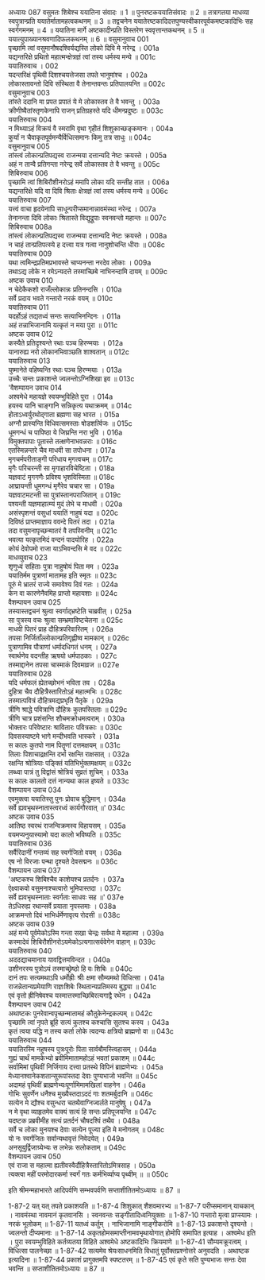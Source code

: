 अध्यायः 087
वसुमतः शिबेश्च ययातिना संवादः ॥ 1 ॥ पुनरष्टकययातिसंवादः ॥ 2 ॥ तत्रागतया माधव्या स्वपुत्रान्प्रति ययातेर्मातामहत्वकथनम् ॥ 3 ॥ तद्वचनेन ययातेरष्टकादिदत्तपुण्यस्वीकारपूर्वकमष्टकादिभिः सह स्वर्गगमनम् ॥ 4 ॥ ययातिना मार्गे अष्टकादीन्प्रति विस्तरेण स्ववृत्तान्तकथनम् ॥ 5 ॥ ययात्युपाख्यानश्रवणादिफलकथनम् ॥ 6 ॥
वसुमानुवाच 	001  
पृच्छामि त्वां वसुमानौषदश्विर्यद्यस्ति लोको दिवि मे नरेन्द्र ।	001a  
यद्यन्तरिक्षे प्रथितो महात्मन्क्षेत्रज्ञं त्वां तस्य धर्मस्य मन्ये ॥	001c  
ययातिरुवाच ।	002  
यदन्तरिक्षं पृथिवी दिशश्चयत्तेजसा तपते भानुमांश्च ।	002a  
लोकास्तावन्तो दिवि संस्थिता वै तेनान्तवन्तः प्रतिपालयन्ति ॥	002c  
वसुमानुवाच 	003  
तांस्ते ददानि मा प्रपत प्रपातं ये मे लोकास्तव ते वै भवन्तु ।	003a  
क्रीणीष्वैतांस्तृणकेनापि राजन् प्रतिग्रहस्ते यदि धीमन्प्रदुष्टः ॥	003c  
ययातिरुवाच 	004  
न मिथ्याऽहं विक्रयं वै स्मरामि वृथा गृहीतं शिशुकाच्छङ्कमानः ।	004a  
कुर्यां न चैवाकृतपूर्वमन्यैर्विधित्समानः किमु तत्र साधुः ॥	004c  
वसुमानुवाच 	005  
तांस्त्वं लोकान्प्रतिपद्यस्व राजन्मया दत्तान्यदि नेष्टः क्रयस्ते ।	005a  
अहं न तान्वै प्रतिगन्ता नरेन्द्र सर्वे लोकास्तव ते वै भवन्तु ॥	005c  
शिबिरुवाच 	006  
पृच्छामि त्वां शिबिरौशीनरोऽहं ममापि लोका यदि सन्तीह तात ।	006a  
यद्यन्तरिक्षे यदि वा दिवि श्रिताः क्षेत्रज्ञं त्वां तस्य धर्मस्य मन्ये ॥	006c  
ययातिरुवाच 	007  
यत्त्वं वाचा हृदयेनापि साधून्परीप्समानान्नावमंस्था नरेन्द्र ।	007a  
तेनानन्ता दिवि लोकाः श्रितास्ते विद्युद्रूपाः स्वनवन्तो महान्तः ॥	007c  
शिबिरुवाच 	008a  
तांस्त्वं लोकान्प्रतिपद्यस्व राजन्मया दत्तान्यदि नेष्टः क्रयस्ते ।	008a  
न चाहं तान्प्रतिपत्स्ये ह दत्त्वा यत्र गत्वा नानुशोचन्ति धीराः ॥	008c  
ययातिरुवाच 	009  
यथा त्वमिन्द्रप्रतिमप्रभावस्ते चाप्यनन्ता नरदेव लोकाः ।	009a  
तथाऽद्य लोके न रमेऽन्यदत्ते तस्माच्छिबे नाभिनन्दामि दायम् ॥	009c  
अष्टक उवाच 	010  
न चेदेकैकशो राजँल्लोकान्नः प्रतिनन्दसि ।	010a  
सर्वे प्रदाय भवते गन्तारो नरकं वयम् ॥	010c  
ययातिरुवाच 	011  
यदर्होऽहं तद्यतध्वं सन्तः सत्याभिनन्दिनः ।	011a  
अहं तन्नाभिजानामि यत्कृतं न मया पुरा ॥	011c  
अष्टक उवाच 	012  
कस्यैते प्रतिदृश्यन्ते रथाः पञ्च हिरण्मयाः ।	012a  
यानारुह्य नरो लोकानभिवाञ्छति शाश्वतान् ॥	012c  
ययातिरुवाच 	013  
युष्मानेते वहिष्यन्ति रथाः पञ्च हिरण्मयाः ।	013a  
उच्चैः सन्तः प्रकाशन्ते ज्वलन्तोऽग्निशिखा इव ॥	013c  
\'वैशम्पायन उवाच 	014  
अश्वमेधे महायज्ञे स्वयम्भुविहिते पुरा ।	014a  
हयस्य यानि चाङ्गानि सन्निकृत्य यथाक्रमम् ॥	014c  
होताऽध्वर्युरथोद्गाता ब्रह्मणा सह भारत ।	015a  
अग्नौ प्रास्यन्ति विधिवत्समस्ताः षोडशर्त्विजः ॥	015c  
धूमगन्धं च पापिष्ठा ये जिघ्रन्ति नरा भुवि ।	016a  
विमुक्तपापाः पूतास्ते तत्क्षणेनाभवन्नराः ॥	016c  
एतस्मिन्नन्तरे चैव माधवी सा तपोधना ।	017a  
मृगचर्मपरीताङ्गी परिधाय मृगत्वचम् ॥	017c  
मृगैः परिचरन्ती सा मृगाहारविचेष्टिता ।	018a  
यज्ञवाटं मृगगणैः प्रविश्य भृशविस्मिता ॥	018c  
आघ्रायन्ती धूमगन्धं मृगैरेव चचार सा ।	019a  
यज्ञवाटमटन्ती सा पुत्रांस्तानपराजितान् ॥	019c  
पश्यन्ती यज्ञमाहात्म्यं मुदं लेभे च माधवी ।	020a  
असंस्पृशन्तं वसुधां ययातिं नाहुषं यदा ॥	020c  
दिविष्ठं प्राप्तमाज्ञाय ववन्दे पितरं तदा ।	021a  
तदा वसुमनापृच्छन्मातरं वै तपस्विनीम् ॥	021c  
भवत्या यत्कृतमिदं वन्दनं पादयोरिह ।	022a  
कोयं देवोपमो राजा याऽभिवन्दसि मे वद ॥	022c  
माधव्युवाच 	023  
शृणुध्वं सहिताः पुत्रा नाहुषोयं पिता मम ।	023a  
ययातिर्मम पुत्राणां मातामह इति स्मृतः ॥	023c  
पूरुं मे भ्रातरं राज्ये समावेश्य दिवं गतः ।	024a  
केन वा कारणेनैवमिह प्राप्तो महायशाः ॥	024c  
वैशम्पायन उवाच 	025  
तस्यास्तद्वचनं श्रुत्वा स्वर्गाद्भ्रष्टेति चाब्रवीत् ।	025a  
सा पुत्रस्य वचः श्रुत्वा सम्भ्रमाविष्टचेतना ॥	025c  
माधवी पितरं प्राह दौहित्रपरिवारितम् ।	026a  
तपसा निर्जिताँल्लोकान्प्रतिगृह्णीष्व मामकान् ॥	026c  
पुत्राणामिव पौत्राणां धर्मादधिगतं धनम् ।	027a  
स्वार्थणेव वदन्तीह ऋषयो धर्मपाठकाः ।	027c  
तस्माद्दानेन तपसा चास्माकं दिवमाव्रज ॥	027e  
ययातिरुवाच 	028  
यदि धर्मफलं ह्येतच्छोभनं भविता तव ।	028a  
दुहित्रा चैव दौहित्रैस्तारितोऽहं महात्मभिः ॥	028c  
तस्मात्पवित्रं दौहित्रमद्यप्रभृति पैतृके ।	029a  
त्रीणि श्राद्धे पवित्राणि दौहित्रः कुतपस्तिलाः ॥	029c  
त्रीणि चात्र प्रशंसन्ति शौचमक्रोधमत्वराम् ।	030a  
भोक्तारः परिवेष्टारः श्रावितारः पवित्रकाः ॥	030c  
दिवसस्याष्टमे भागे मन्दीभवति भास्करे ।	031a  
स कालः कुतपो नाम पितॄणां दत्तमक्षयम् ॥	031c  
तिलाः पिशाचाद्रक्षन्ति दर्भा रक्षन्ति राक्षसात् ।	032a  
रक्षन्ति श्रोत्रियाः पङ्क्तिं यतिभिर्भुक्तमक्षयम् ॥	032c  
लब्ध्वा पात्रं तु विद्वांसं श्रोत्रियं सुव्रतं शुचिम् ।	033a  
स कालः कालतो दत्तं नान्यथा काल इष्यते ॥	033c  
वैशम्पायन उवाच 	034  
एवमुक्त्वा ययातिस्तु पुनः प्रोवाच बुद्धिमान् ।	034a  
सर्वे ह्यवभृथस्नातास्त्वरध्वं कार्यगौरवात् ॥\'	034c  
अष्टक उवाच 	035  
आतिष्ठ स्वरथं राजन्विक्रमस्व विहायसम् ।	035a  
वयमप्यनुयास्यामो यदा कालो भविष्यति ॥	035c  
ययातिरुवाच 	036  
सर्वैरिदानीं गन्तव्यं सह स्वर्गजितो वयम् ।	036a  
एष नो विरजाः पन्था दृश्यते देवसद्मनः ॥	036c  
वैशम्पायन उवाच 	037  
\'अष्टकश्च शिबिश्चैव काशेयश्च प्रतर्दनः ।	037a  
ऐक्ष्वाकवो वसुमनाश्चत्वारो भूमिपास्तदा ।	037c  
सर्वे ह्यवभृथस्नाताः स्वर्गताः साधवः सह ॥\'	037e  
तेऽधिरुह्य रथान्सर्वे प्रयाता नृपस्तमाः ।	038a  
आक्रमन्तो दिवं भाभिर्धर्मेणावृत्य रोदसी ॥	038c  
अष्टक उवाच 	039  
अहं मन्ये पूर्वमेकोऽस्मि गन्ता सखा चेन्द्रः सर्वथा मे महात्मा ।	039a  
कस्मादेवं शिबिरौशीनरोऽयमेकोऽत्यगात्सर्ववेगेन वाहान् ॥	039c  
ययातिरुवाच 	040  
अददद्याचमानाय यावद्वित्तमविन्दत ।	040a  
उशीनरस्य पुत्रोऽयं तस्माच्छ्रेष्ठो हि वः शिबिः ॥	040c  
दानं तपः सत्यमथाऽपि धर्मोह्रीः श्रीः क्षमा सौम्यमथो विधित्सा ।	041a  
राजन्नेतान्यप्रमेयाणि राज्ञःशिबेः स्थितान्यप्रतिमस्य बुद्ध्या ॥	041c  
एवं वृत्तो ह्रीनिषेवश्च यस्मात्तस्माच्छिबिरत्यगाद्वै रथेन ।	042a  
वैशम्पायन उवाच 	042  
अथाष्टकः पुनरेवान्वपृच्छन्मातामहं कौतुकेनेन्द्रकल्पम् ॥	042c  
पृच्छामि त्वां नृपते ब्रूहि सत्यं कुतश्च कश्चासि सुतश्च कस्य ।	043a  
कृतं त्वया यद्धि न तस्य कर्ता लोके त्वदन्यः क्षत्रियो ब्राह्मणो वा ॥	043c  
ययातिरुवाच 	044  
ययातिरस्मि नहुषस्य पुत्रःपूरोः पिता सार्वबौमस्त्विहासम् ।	044a  
गुह्यं चार्थं मामकेभ्यो ब्रवीमिमातामहोऽहं भवतां प्रकाशम् ॥	044c  
सर्वामिमां पृथिवीं निर्जिगाय दत्त्वा प्रतस्थे विपिनं ब्राह्मणेभ्यः ।	045a  
मेध्यानश्वानेकशतान्सुरूपांस्तदा देवाः पुण्यभाजो भवन्ति ॥	045c  
अदामहं पृथिवीं ब्राह्मणेभ्यःपूर्णामिमामखिलां वाहनेन ।	046a  
गोभिः सुवर्णेन धनैश्च मुख्यैस्तदाऽददं गाः शतमर्बुदानि ॥	046c  
सत्येन मे द्यौश्च वसुन्धरा चतथैवाग्निज्वर्लते मानुषेषु ।	047a  
न मे वृथा व्याहृतमेव वाक्यं सत्यं हि सन्तः प्रतिपूजयन्ति ॥	047c  
यदष्टक प्रब्रवीमीह सत्यं प्रतर्दनं चौषदश्विं तथैव ।	048a  
सर्वे च लोका मुनयश्च देवाः सत्येन पूज्या इति मे मनोगतम् ॥	048c  
यो नः स्वर्गजितः सर्वान्यथावृत्तं निवेदयेत् ।	049a  
अनसूयुर्द्विजाग्र्येभ्यः स लभेन्नः सलोकताम् ॥	049c  
वैशम्पायन उवाच 	050  
एवं राजा स महात्मा ह्यतीवस्वैर्दौहित्रैस्तारितोऽमित्रसाह ।	050a  
त्यक्त्वा महीं परमोदारकर्मा स्वर्गं गतः कर्मभिर्व्याप्य पृथ्वीम् ॥ ॥	050c  

इति श्रीमन्महाभारते आदिपर्वणि सम्भवपर्वणि सप्ताशीतितमोऽध्यायः ॥ 87 ॥

1-87-2 यत् यत् तपते प्रकाशयति ॥ 
1-87-4 शिशुकात् शैशवमारभ्य ॥ 
1-87-7 परीप्समानान् याचकान् । नावमंस्था नावमानं कृतवानसि । स्वनवन्तः सङ्गीतादिध्वनियुक्ताः ॥ 
1-87-10 गन्तारो मृत्वा प्राप्स्यामः । नरकं भूलोकम् ॥ 
1-87-11 यतध्वं कर्तुम् । नाभिजानामि नाङ्गीकरोमि ॥ 
1-87-13 प्रकाशन्ते दृश्यन्ते । ज्वलन्तो दीप्यमानाः ॥ 
1-87-14 अकृतहोमसमाप्तीनामवभृथायोगात् होमोपि समापित इत्याह । अश्वमेध इति । पुरा स्वयम्भुविहिते कर्तव्यतया विहिते अश्वमेधे अष्टकादिभिः क्रियमाणे ॥ 
1-87-41 सौम्यमक्रूरत्वम् । विधित्सा पालनेच्छा ॥ 
1-87-42 सत्यमेव श्रेयःसाधनमिति विधातुं पूर्वोक्तप्रश्नोत्तरे अनुवदति । अथाष्टक इत्यादिना ॥ 
1-87-44 प्रकाशं प्रागुक्तमपि स्पष्टतरम् ॥
 1-87-45 एवं कृते सति पुण्यभाजः सन्तः देवा भवन्ति ॥ सप्ताशीतितमोऽध्यायः ॥ 87 ॥
